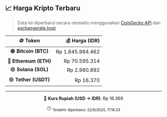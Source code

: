 

<!-- HARGA_KRIPTO -->
## 📈 Harga Kripto Terbaru

> Data ini diperbarui secara otomatis menggunakan [CoinGecko API](https://www.coingecko.com/) dan [exchangerate.host](https://exchangerate.host/)

<div align="center">

| 🪙 Token | 💰 Harga (IDR) |
|:------:|---------------:|
| 🟠 **Bitcoin (BTC)**   | Rp 1.845.984.462 |
| 🔵 **Ethereum (ETH)**  | Rp 70.595.314 |
| 🟣 **Solana (SOL)**    | Rp 2.980.892 |
| 🟢 **Tether (USDT)**   | Rp 16.370 |

---

💱 **Kurs Rupiah (USD → IDR)**: Rp 16.369

🕒 <sub>Terakhir diperbarui: 22/8/2025, 17.18.33</sub>

</div>
<!-- /HARGA_KRIPTO -->